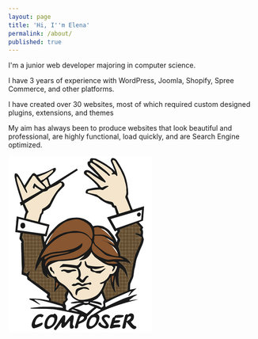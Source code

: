 ```yaml
---
layout: page
title: 'Hi, I''m Elena'
permalink: /about/
published: true
---
```

I'm a junior web developer majoring in computer science. 

I have 3 years of experience with WordPress, Joomla, Shopify, Spree Commerce, and other platforms.

I have created over 30 websites, most of which required custom designed plugins, extensions, and themes

My aim has always been to produce websites that look beautiful and professional, are highly functional, load quickly, and are Search Engine optimized.



<img src="\assets\images\logo-composer-transparent.png">
